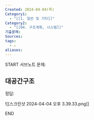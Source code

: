 ```yaml
---
Created: 2024-04-04(목)
Category1:
  - "[[1. 일반 및 기타]]"
Category2:
  - "[[04. 구조계획, 시스템]]"
기출문제: 
Sources: 
tags:
  - ✏️
aliases:
---
```

START
서브노트
문제:  
## 대공간구조 

정답: 

![[스크린샷 2024-04-04 오후 3.39.33.png]]

<!--ID: 1712233553494-->
END

